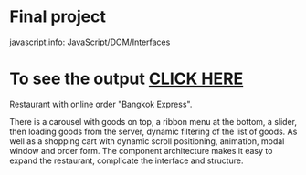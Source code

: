 
# Final project

javascript.info: JavaScript/DOM/Interfaces

# To see the output [CLICK HERE](https://flipexe.github.io/github.io/BangkokExpress/)

Restaurant with online order "Bangkok Express".

There is a carousel with goods on top, a ribbon menu at the bottom, a slider, then loading goods from the server, dynamic filtering of the list of goods.
As well as a shopping cart with dynamic scroll positioning, animation, modal window and order form.
The component architecture makes it easy to expand the restaurant, complicate the interface and structure.



